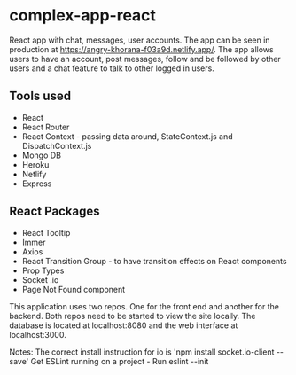 # complex-app-react
 React app with chat, messages, user accounts. The app can be seen in production at https://angry-khorana-f03a9d.netlify.app/. The app allows users to have an account, post messages, follow and be followed by other users and a chat feature to talk to other logged in users.

## Tools used
* React
* React Router
* React Context - passing data around, StateContext.js and DispatchContext.js
* Mongo DB
* Heroku
* Netlify
* Express 

## React Packages
* React Tooltip
* Immer
* Axios
* React Transition Group - to have transition effects on React components
* Prop Types
* Socket .io
* Page Not Found component

This application uses two repos. One for the front end and another for the backend. Both repos need to be started to view the site locally. The database is located at localhost:8080 and the web interface at localhost:3000.

Notes:
The correct install instruction for io is 'npm install socket.io-client --save'
Get ESLint running on a project - Run eslint --init

